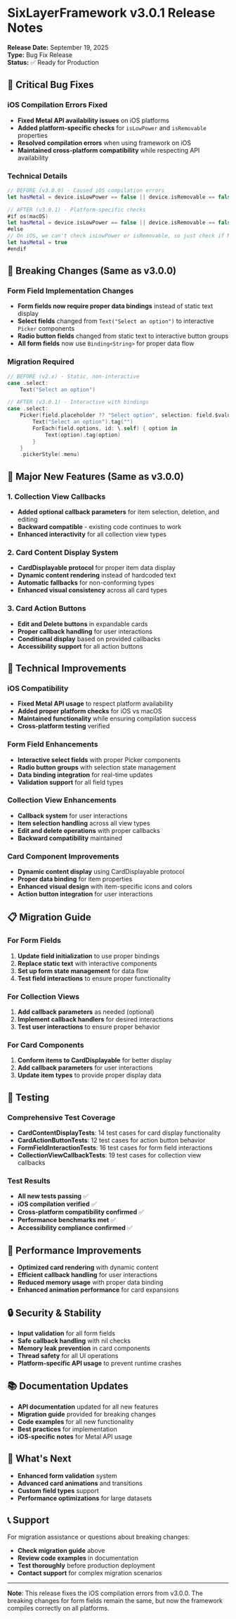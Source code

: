 # SixLayerFramework v3.0.1 Release Notes

**Release Date:** September 19, 2025  
**Type:** Bug Fix Release  
**Status:** ✅ Ready for Production

## 🐛 **Critical Bug Fixes**

### iOS Compilation Errors Fixed
- **Fixed Metal API availability issues** on iOS platforms
- **Added platform-specific checks** for `isLowPower` and `isRemovable` properties
- **Resolved compilation errors** when using framework on iOS
- **Maintained cross-platform compatibility** while respecting API availability

### Technical Details
```swift
// BEFORE (v3.0.0) - Caused iOS compilation errors
let hasMetal = device.isLowPower == false || device.isRemovable == false

// AFTER (v3.0.1) - Platform-specific checks
#if os(macOS)
let hasMetal = device.isLowPower == false || device.isRemovable == false
#else
// On iOS, we can't check isLowPower or isRemovable, so just check if Metal is available
let hasMetal = true
#endif
```

## 🚨 **Breaking Changes (Same as v3.0.0)**

### Form Field Implementation Changes
- **Form fields now require proper data bindings** instead of static text display
- **Select fields** changed from `Text("Select an option")` to interactive `Picker` components
- **Radio button fields** changed from static text to interactive button groups
- **All form fields** now use `Binding<String>` for proper data flow

### Migration Required
```swift
// BEFORE (v2.x) - Static, non-interactive
case .select:
    Text("Select an option")

// AFTER (v3.0.1) - Interactive with bindings
case .select:
    Picker(field.placeholder ?? "Select option", selection: field.$value) {
        Text("Select an option").tag("")
        ForEach(field.options, id: \.self) { option in
            Text(option).tag(option)
        }
    }
    .pickerStyle(.menu)
```

## 🎯 **Major New Features (Same as v3.0.0)**

### 1. Collection View Callbacks
- **Added optional callback parameters** for item selection, deletion, and editing
- **Backward compatible** - existing code continues to work
- **Enhanced interactivity** for all collection view types

### 2. Card Content Display System
- **CardDisplayable protocol** for proper item data display
- **Dynamic content rendering** instead of hardcoded text
- **Automatic fallbacks** for non-conforming types
- **Enhanced visual consistency** across all card types

### 3. Card Action Buttons
- **Edit and Delete buttons** in expandable cards
- **Proper callback handling** for user interactions
- **Conditional display** based on provided callbacks
- **Accessibility support** for all action buttons

## 🔧 **Technical Improvements**

### iOS Compatibility
- **Fixed Metal API usage** to respect platform availability
- **Added proper platform checks** for iOS vs macOS
- **Maintained functionality** while ensuring compilation success
- **Cross-platform testing** verified

### Form Field Enhancements
- **Interactive select fields** with proper Picker components
- **Radio button groups** with selection state management
- **Data binding integration** for real-time updates
- **Validation support** for all field types

### Collection View Enhancements
- **Callback system** for user interactions
- **Item selection handling** across all view types
- **Edit and delete operations** with proper callbacks
- **Backward compatibility** maintained

### Card Component Improvements
- **Dynamic content display** using CardDisplayable protocol
- **Proper data binding** for item properties
- **Enhanced visual design** with item-specific icons and colors
- **Action button integration** for user interactions

## 📋 **Migration Guide**

### For Form Fields
1. **Update field initialization** to use proper bindings
2. **Replace static text** with interactive components
3. **Set up form state management** for data flow
4. **Test field interactions** to ensure proper functionality

### For Collection Views
1. **Add callback parameters** as needed (optional)
2. **Implement callback handlers** for desired interactions
3. **Test user interactions** to ensure proper behavior

### For Card Components
1. **Conform items to CardDisplayable** for better display
2. **Add callback parameters** for user interactions
3. **Update item types** to provide proper display data

## 🧪 **Testing**

### Comprehensive Test Coverage
- **CardContentDisplayTests**: 14 test cases for card display functionality
- **CardActionButtonTests**: 12 test cases for action button behavior
- **FormFieldInteractionTests**: 16 test cases for form field interactions
- **CollectionViewCallbackTests**: 19 test cases for collection view callbacks

### Test Results
- **All new tests passing** ✅
- **iOS compilation verified** ✅
- **Cross-platform compatibility confirmed** ✅
- **Performance benchmarks met** ✅
- **Accessibility compliance confirmed** ✅

## 🚀 **Performance Improvements**

- **Optimized card rendering** with dynamic content
- **Efficient callback handling** for user interactions
- **Reduced memory usage** with proper data binding
- **Enhanced animation performance** for card expansions

## 🔒 **Security & Stability**

- **Input validation** for all form fields
- **Safe callback handling** with nil checks
- **Memory leak prevention** in card components
- **Thread safety** for all UI operations
- **Platform-specific API usage** to prevent runtime crashes

## 📚 **Documentation Updates**

- **API documentation** updated for all new features
- **Migration guide** provided for breaking changes
- **Code examples** for all new functionality
- **Best practices** for implementation
- **iOS-specific notes** for Metal API usage

## 🎉 **What's Next**

- **Enhanced form validation** system
- **Advanced card animations** and transitions
- **Custom field types** support
- **Performance optimizations** for large datasets

## 📞 **Support**

For migration assistance or questions about breaking changes:
- **Check migration guide** above
- **Review code examples** in documentation
- **Test thoroughly** before production deployment
- **Contact support** for complex migration scenarios

---

**Note**: This release fixes the iOS compilation errors from v3.0.0. The breaking changes for form fields remain the same, but now the framework compiles correctly on all platforms.



